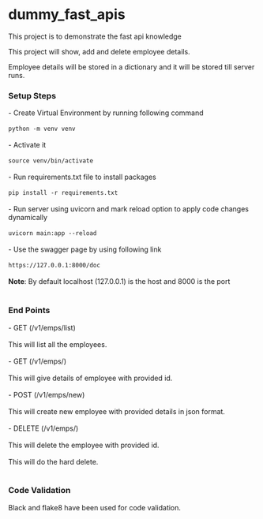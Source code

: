 # dummy_fast_apis
This project is to demonstrate the fast api knowledge

This project will show, add and delete employee details.

Employee details will be stored in a dictionary and it will be stored till server runs.

<h3>Setup Steps</h3>
- Create Virtual Environment by running following command<br/><br/>
<code>python -m venv venv</code><br/><br/>
- Activate it<br/><br/>
<code>source venv/bin/activate</code><br/><br/>
- Run requirements.txt file to install packages<br/><br/>
<code>pip install -r requirements.txt</code><br/><br/>
- Run server using uvicorn and mark reload option to apply code changes dynamically<br/><br/>
<code>uvicorn main:app --reload</code><br/><br/>
- Use the swagger page by using following link<br/><br/>
<code>https://127.0.0.1:8000/doc</code><br/><br/>
<b>Note</b>: By default localhost (127.0.0.1) is the host and 8000 is the port<br/><br/>

<h3>End Points</h3>
- GET    (/v1/emps/list)<br/><br/>
This will list all the employees.<br/><br/>
- GET    (/v1/emps/<emp_id: int>)<br/><br/>
This will give details of employee with provided id.<br/><br/>
- POST   (/v1/emps/new)<br/><br/>
This will create new employee with provided details in json format.<br/><br/>
- DELETE (/v1/emps/<emp_id: int>)<br/><br/>
This will delete the employee with provided id.<br/><br/>
This will do the hard delete.<br/><br/>

<h3>Code Validation</h3>
Black and flake8 have been used for code validation.
